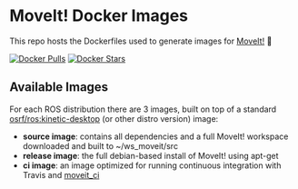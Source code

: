 # MoveIt! Docker Images
This repo hosts the Dockerfiles used to generate images for [MoveIt!](moveit.ros.org) :whale:

[![Docker Pulls](https://img.shields.io/docker/pulls/moveit/moveit.svg?maxAge=2592000)](https://hub.docker.com/r/moveit/moveit/)
[![Docker Stars](https://img.shields.io/docker/stars/moveit/moveit.svg)](https://registry.hub.docker.com/moveit/moveit/)

## Available Images

For each ROS distribution there are 3 images, built on top of a standard [osrf/ros:kinetic-desktop](https://github.com/osrf/docker_images/blob/master/ros/kinetic/kinetic-desktop/Dockerfile) (or other distro version) image:

 - **source image**: contains all dependencies and a full MoveIt! workspace downloaded and built to ~/ws_moveit/src
 - **release image**: the full debian-based install of MoveIt! using apt-get
 - **ci image**: an image optimized for running continuous integration with Travis and [moveit_ci](https://github.com/ros-planning/moveit_ci)
